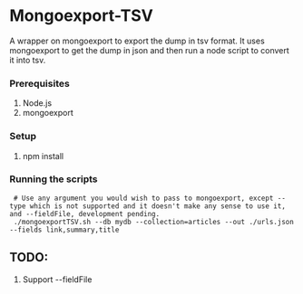 # Mongoexport-TSV
A wrapper on mongoexport to export the dump in tsv format. 
It uses mongoexport to get the dump in json and then run a node script to convert it into
tsv.

### Prerequisites

 1. Node.js
 2. mongoexport

### Setup
 1. npm install

### Running the scripts

```
 # Use any argument you would wish to pass to mongoexport, except --type which is not supported and it doesn't make any sense to use it, and --fieldFile, development pending.
 ./mongoexportTSV.sh --db mydb --collection=articles --out ./urls.json --fields link,summary,title
```

## TODO:
 1. Support --fieldFile 
